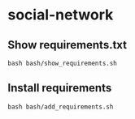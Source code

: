# social-network

## Show requirements.txt
```
bash bash/show_requirements.sh
```

## Install requirements
```
bash bash/add_requirements.sh
```
